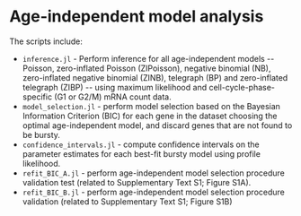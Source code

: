 # Age-independent model analysis

The scripts include:
- `inference.jl` - Perform inference for all age-independent models -- Poisson, zero-inflated Poisson (ZIPoisson), negative binomial (NB), zero-inflated negative binomial (ZINB), telegraph (BP) and zero-inflated telegraph (ZIBP) -- using maximum likelihood and cell-cycle-phase-specific (G1 or G2/M) mRNA count data.
- `model_selection.jl` - perform model selection based on the Bayesian Information Criterion (BIC) for each gene in the dataset choosing the optimal age-independent model, and discard genes that are not found to be bursty.
- `confidence_intervals.jl` - compute confidence intervals on the parameter estimates for each best-fit bursty model using profile likelihood.
- `refit_BIC_A.jl` - perform age-independent model selection procedure validation test (related to Supplementary Text S1; Figure S1A).
- `refit_BIC_B.jl` - perform age-independent model selection procedure validation (related to Supplementary Text S1; Figure S1B)
